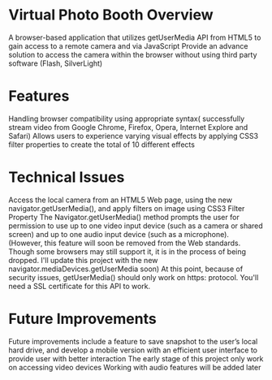 # Virtual Photo Booth Overview
A browser-based application that utilizes getUserMedia API from HTML5 to gain access to a remote camera and via JavaScript
Provide an advance solution to access the camera within the browser without using third party software (Flash, SilverLight)
# Features
Handling browser compatibility using appropriate syntax( successfully stream video from Google Chrome, Firefox, Opera, Internet Explore and Safari)
Allows users to experience varying visual effects by applying CSS3 filter properties to create the total of 10 different effects
# Technical Issues
Access the local camera from an HTML5 Web page, using the new navigator.getUserMedia(), 
and apply filters on image using CSS3 Filter Property
The Navigator.getUserMedia() method prompts the user for permission to use up to 
one video input device (such as a camera or shared screen)
and up to one audio input device (such as a microphone). 
(However, this feature will soon be removed from the Web standards. 
Though some browsers may still support it, it is in the process of being dropped.
I'll update this project with the new navigator.mediaDevices.getUserMedia soon)
At this point, because of security issues, getUserMedia() should only work on https: protocol.
You'll need a SSL certificate for this API to work.
# Future Improvements
Future improvements include a feature to save snapshot to the user’s local hard drive, and develop a mobile version with an efficient user interface to provide user with better interaction
The early stage of this project only work on accessing video devices
Working with audio features will be added later
